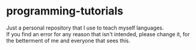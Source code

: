 # programming-tutorials
Just a personal repository that I use to teach myself languages.  
If you find an error for any reason that isn't intended, please change it, for the betterment of me and everyone that sees this.
